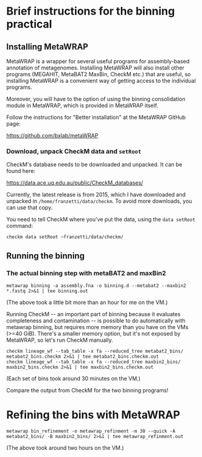 # Brief instructions for the binning practical

## Installing MetaWRAP

MetaWRAP is a wrapper for several useful programs for assembly-based annotation of
metagenomes. Installing MetaWRAP will also install other programs (MEGAHIT, MetaBAT2
MaxBin, CheckM etc.) that are useful, so installing MetaWRAP is a convenient way
of getting access to the individual programs.

Moreover, you will have to the option of using the binning consolidation module in
MetaWRAP, which is provided in MetaWRAP itself.

Follow the instructions for "Better installation" at the MetaWRAP GitHub page:

https://github.com/bxlab/metaWRAP

### Download, unpack CheckM data and `setRoot`

CheckM's database needs to be downloaded and unpacked. It can be found here:

https://data.ace.uq.edu.au/public/CheckM_databases/

Currently, the latest release is from 2015, which I have downloaded and unpacked
in `/home/franzetti/data/checkm`. To avoid more downloads, you can use that copy.

You need to tell CheckM where you've put the data, using the `data setRoot` command:

```
checkm data setRoot ~franzetti/data/checkm/
```

## Running the binning

### The actual binning step with metaBAT2 and maxBin2

```
metawrap binning -a assembly.fna -o binning.d --metabat2 --maxbin2 *.fastq 2>&1 | tee binning.out
```

(The above took a little bit more than an hour for me on the VM.)

Running CheckM -- an important part of binning because it evaluates completeness and contamination --
is possible to do automatically with metawrap binning, but requires more memory than you have on the
VMs (>=40 GiB). There's a smaller memory option, but it's not exposed by MetaWRAP, so let's run CheckM
manually.

```
checkm lineage_wf --tab_table -x fa --reduced_tree metabat2_bins/ metabat2_bins.checkm 2>&1 | tee metabat2_bins.checkm.out
checkm lineage_wf --tab_table -x fa --reduced_tree maxbin2_bins/ maxbin2_bins.checkm 2>&1 | tee maxbin2_bins.checkm.out
```

(Each set of bins took around 30 minutes on the VM.)

Compare the output from CheckM for the two binning programs!

# Refining the bins with MetaWRAP

```
metawrap bin_refinement -o metawrap_refinment -m 30 --quick -A metabat2_bins/ -B maxbin2_bins/ 2>&1 | tee metawrap_refinment.out
```

(The above took around two hours on the VM.)
